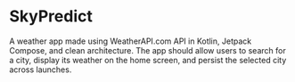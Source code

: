 # SkyPredict
A weather app made using WeatherAPI.com API in Kotlin, Jetpack Compose, and clean architecture. The app should allow users to search for a city, display its weather on the home screen, and persist the selected city across launches.
